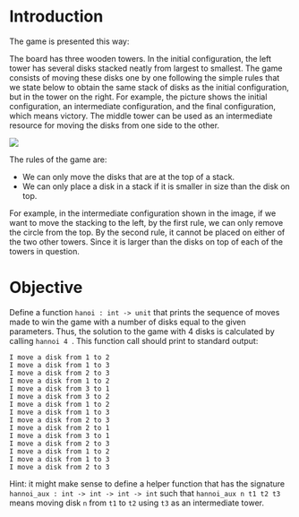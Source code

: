 <script>
MathJax = {
  loader: {load: ['input/asciimath', 'output/chtml']},
  asciimath: {
    delimiters: [['$','$'], ['`','`']]
  }
}
</script>

<script src="https://polyfill.io/v3/polyfill.min.js?features=es6"></script>
<script type="text/javascript" id="MathJax-script" async
  src="https://cdn.jsdelivr.net/npm/mathjax@3/es5/startup.js"></script>

# Introduction

The game is presented this way:

The board has three wooden towers. In the initial configuration, the left tower has several disks stacked neatly from largest to smallest. The game consists of moving these disks one by one following the simple rules that we state below to obtain the same stack of disks as the initial configuration, but in the tower on the right. For example, the picture shows the initial configuration, an intermediate configuration, and the final configuration, which means victory. The middle tower can be used as an intermediate resource for moving the disks from one side to the other.

![](https://i.imgur.com/8jZFFPB.png)



The rules of the game are:

- We can only move the disks that are at the top of a stack.
- We can only place a disk in a stack if it is smaller in size than the disk on top. 

For example, in the intermediate configuration shown in the image, if we want to move the stacking to the left, by the first rule, we can only remove the circle from the top. By the second rule, it cannot be placed on either of the two other towers. Since it is larger than the disks on top of each of the towers in question.


# Objective

Define a function `hanoi : int -> unit` that prints the sequence of moves made to win the game with a number of disks equal to the given parameters. Thus, the solution to the game with 4 disks is calculated by calling `hannoi 4 `.  This function call should print to standard output:

```pseudocode
I move a disk from 1 to 2
I move a disk from 1 to 3
I move a disk from 2 to 3
I move a disk from 1 to 2
I move a disk from 3 to 1
I move a disk from 3 to 2
I move a disk from 1 to 2
I move a disk from 1 to 3
I move a disk from 2 to 3
I move a disk from 2 to 1
I move a disk from 3 to 1
I move a disk from 2 to 3
I move a disk from 1 to 2
I move a disk from 1 to 3
I move a disk from 2 to 3
```


Hint: it might make sense to define a helper function that has the signature `hannoi_aux : int -> int -> int -> int` such that `hannoi_aux n t1 t2 t3` means moving disk `n` from `t1` to `t2` using `t3` as an intermediate tower.